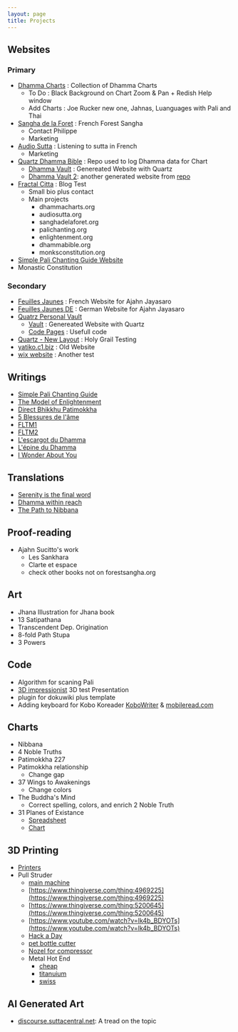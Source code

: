 ```yaml
---
layout: page
title: Projects
---
```


## Websites

### Primary
- [Dhamma Charts](http://www.dhammacharts.org) : Collection of Dhamma Charts
  - To Do : Black Background on Chart Zoom & Pan + Redish Help window
  - Add Charts : Joe Rucker new one, Jahnas, Luanguages with Pali and Thai 
- [Sangha de la Foret](http://www.sanghadelaforet.org) : French Forest Sangha 
  - Contact Philippe
  - Marketing  
- [Audio Sutta](http://www.audiosutta.org) : Listening to sutta in French
  - Marketing 
- [Quartz Dhamma Bible](https://github.com/DhammaCharts/dhammas/) : Repo used to log Dhamma data for Chart
  - [Dhamma Vault](https://www.dhammacharts.org/dhammas/) : Genereated Website with Quartz
  - [Dhamma Vault 2](https://www.dhammacharts.org/quartz/): another generated website from [repo](https://github.com/DhammaCharts/quartz/tree/holy-grail) 
- [Fractal Citta](https://fractalcitta.github.io/) : Blog Test
  - Small bio plus contact 
  - Main projects
    - dhammacharts.org
    - audiosutta.org
    - sanghadelaforet.org
    - palichanting.org
    - enlightenment.org
    - dhammabible.org
    - monksconstitution.org
- [Simple Pali Chanting Guide Website](https://palichanting.github.io/)
- Monastic Constitution

### Secondary
- [Feuilles Jaunes](http://www.ajahnjayasaro.fr) : French Website for Ajahn Jayasaro
- [Feuilles Jaunes DE](http://www.ajahnjayasaro.de) : German Website for Ajahn Jayasaro
- [Quatrz Personal Vault](https://github.com/DhammaCharts/vault)
  - [Vault](https://www.dhammacharts.org/vault/) : Genereated Website with Quartz
  - [Code Pages](https://www.dhammacharts.org/vault/code/code/) : Usefull code
- [Quartz - New Layout](https://github.com/DhammaCharts/quartz) : Holy Grail Testing
- [yatiko.c1.biz](http://yatiko.c1.biz/) : Old Website
- [wix website](https://guydelacombe8.wixsite.com/monsite) : Another test


## Writings

- [Simple Pali Chanting Guide](https://docs.google.com/document/d/1mYauJmbzakn-sKsixNkDrtxF8IX_6mIKOFgd5kquMyg/edit)
- [The Model of Enlightenment](https://docs.google.com/document/u/1/d/1-id2vcxF04vzoCO1e0RcS0pihL4FuLxywz0pWGSAUA8/edit)
- [Direct Bhikkhu Patimokkha](https://docs.google.com/document/d/1i97q5mrYU0PaO6t0WNWwRRYgit_uYrT3B3YZdsPnbSw/edit)
- [5 Blessures de l'âme](https://docs.google.com/document/d/1SJN8vcAqCcDcXkoqLsL6SeYfMFGsvuhB_m3WZBhVfYQ/edit)
- [FLTM1](https://docs.google.com/document/d/1Lv_wOVXuFGWo6928VsauR0jznBYFfNH0zJw39nW9nrI/edit?usp=sharing)
- [FLTM2](https://docs.google.com/document/d/1EiPVXsoNwhd3H4czHDfdzLqtR38RB-fvl_FkvnDY9Uo/edit?usp=sharing)
- [L'escargot du Dhamma](https://docs.google.com/document/d/1S4X4XgD4x14d1agZO1fGhiYttkikktNKL2emtU2-oMc/edit)
- [L'épine du Dhamma](https://docs.google.com/document/d/1PwEY5SLbAnzpndfP6rU_1qgXe1VFapu6FbVcfLH7df8/edit?usp=sharing)
- [I Wonder About You](https://docs.google.com/document/d/1Wk_SoBAMvHIRd6TIzo9AAtZSyKwHzVb3REHK5ZOtcCE/edit?usp=sharing)

## Translations

- [Serenity is the final word](https://docs.google.com/document/d/1ZnEYnPPF4QOArHrQWokm2Y3Ow8ZSYVF3/edit?rtpof=true)
- [Dhamma within reach](https://drive.google.com/drive/folders/16ZMTsbYAR4NP-kbrGg8niopB6nhDVA9E?usp=sharing)
- [The Path to Nibbana](https://drive.google.com/drive/folders/17NI5TpUQjPdVgKOnFPeCq54LGhj0-9iF?usp=sharing)

## Proof-reading

- Ajahn Sucitto's work
  - Les Sankhara 
  - Clarte et espace
  - check other books not on forestsangha.org

## Art

- Jhana Illustration for Jhana book
- 13 Satipathana
- Transcendent Dep. Origination
- 8-fold Path Stupa
- 3 Powers

## Code

- Algorithm for scaning Pali
- [3D impressionist](http://fractal11.c1.biz/#/pr%C3%A9sentation) 3D test Presentation
- plugin for dokuwiki plus template
- Adding keyboard for Kobo Koreader [KoboWriter](https://github.com/olup/kobowriter) & [mobileread.com](https://www.mobileread.com/forums/showthread.php?t=340418)

## Charts

- Nibbana
- 4 Noble Truths
- Patimokkha 227
- Patimokkha relationship
    - Change gap 
- 37 Wings to Awakenings
    - Change colors
- The Buddha's Mind
    - Correct spelling, colors, and enrich 2 Noble Truth
- 31 Planes of Existance
    - [Spreadsheet](https://docs.google.com/spreadsheets/d/1Ol_zqnCYlKcm5olJX1-MFQKBx9NtAj-9Yg2i1uLMU9g/edit#gid=0)
    - [Chart](https://observablehq.com/d/7d76764d2f83a602)

## 3D Printing

- [Printers](https://docs.google.com/document/d/1D5xxhqqoeXHjThn9ryQusZ4Ha8XDlrCnOrlBaLQUVmE/edit?usp=sharing)
- Pull Struder
  - [main machine](https://www.thingiverse.com/thing:5200645)  
  - [https://www.thingiverse.com/thing:4969225](https://www.thingiverse.com/thing:4969225)
  - [https://www.thingiverse.com/thing:5200645](https://www.thingiverse.com/thing:5200645)
  - [https://www.youtube.com/watch?v=Ik4b_BDYOTs](https://www.youtube.com/watch?v=Ik4b_BDYOTs)
  - [Hack a Day](https://hackaday.io/project/185196-pullstruder-from-plastic-bottle-to-pet-filament)
  - [pet bottle cutter](https://www.printables.com/fr/model/506101-pet-bottle-cutter-with-bearings)
  - [Nozel for compressor](https://www.thingiverse.com/thing:1554940)
  - Metal Hot End
    - [cheap](https://www.amazon.co.uk/SOOWAY-Printer-Assembled-Extruder-Printers/dp/B09KPP4SCC/ref=sr_1_17?crid=2KT97YPQHLF9S&keywords=metal+hot+end+cr-10&qid=1688752382&sprefix=metal+hot+end+cr-1%2Caps%2C69&sr=8-17)
    - [titanuium](https://amazon.co.uk/Precision-Upgrade-Titanium-Heatbreak-Hotend/dp/B0BLHW2Z92/ref=sr_1_32?crid=2KT97YPQHLF9S&keywords=metal%2Bhot%2Bend%2Bcr-10&qid=1688752382&sprefix=metal%2Bhot%2Bend%2Bcr-1%2Caps%2C69&sr=8-32&th=1)
    - [swiss](https://www.amazon.co.uk/Flexible-Friendly-Hotend-Creality-Printers/dp/B0789V2D7C/ref=d_pd_sbs_sccl_3_13/260-6408791-6868644?pd_rd_w=o1i7p&content-id=amzn1.sym.b3680bff-f077-48e1-82e2-187909445cc9&pf_rd_p=b3680bff-f077-48e1-82e2-187909445cc9&pf_rd_r=0KTF7TTAQ8N7MSWWWVMC&pd_rd_wg=c9FM8&pd_rd_r=caa9b44e-8643-4b59-b9a0-0b5d9def0d2f&pd_rd_i=B0789V2D7C&psc=1)

## AI Generated Art

- [discourse.suttacentral.net](https://discourse.suttacentral.net/t/dhamma-art-by-ai-wow/26541/28): A tread on the topic

